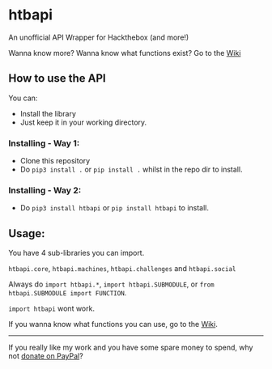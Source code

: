 # htbapi
An unofficial API Wrapper for Hackthebox (and more!) 

Wanna know more? Wanna know what functions exist?
Go to the [Wiki](https://github.com/sw1tchbl4d3-github/htbapi/wiki)

## How to use the API
You can:
* Install the library
* Just keep it in your working directory.

### Installing - Way 1:
* Clone this repository
* Do `pip3 install .` or `pip install .` whilst in the repo dir to install.

### Installing - Way 2:
* Do `pip3 install htbapi` or `pip install htbapi` to install.

## Usage:

You have 4 sub-libraries you can import.

`htbapi.core`, `htbapi.machines`, `htbapi.challenges` and `htbapi.social`

Always do `import htbapi.*`, `import htbapi.SUBMODULE`, or `from htbapi.SUBMODULE import FUNCTION`. 

`import htbapi` wont work.

If you wanna know what functions you can use, go to the [Wiki](https://github.com/sw1tchbl4d3-github/htbapi/wiki).

***

If you really like my work and you have some spare money to spend, why not [donate on PayPal](https://www.paypal.com/cgi-bin/webscr?cmd=_s-xclick&hosted_button_id=U2BJNHKZYRR38&source=url)? 
